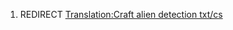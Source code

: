 1.  REDIRECT [Translation:Craft alien detection
    txt/cs](Translation:Craft_alien_detection_txt/cs "wikilink")